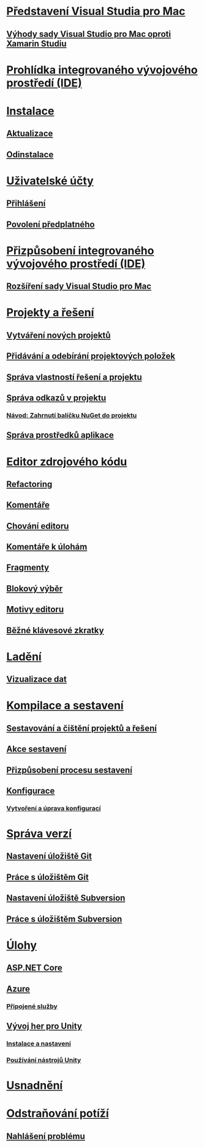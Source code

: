 # [Představení Visual Studia pro Mac](index.md)
## [Výhody sady Visual Studio pro Mac oproti Xamarin Studiu](benefits-vsmac-over-xs.md)
# [Prohlídka integrovaného vývojového prostředí (IDE)](ide-tour.md)

# [Instalace](installation.md)
## [Aktualizace](update.md)
## [Odinstalace](uninstall.md)

# [Uživatelské účty](user-accounts.md)
## [Přihlášení](signing-in.md)
## [Povolení předplatného](activation.md)

# [Přizpůsobení integrovaného vývojového prostředí (IDE)](customizing-the-ide.md)
## [Rozšíření sady Visual Studio pro Mac](extending-visual-studio-mac.md)


# [Projekty a řešení](projects-and-solutions.md)
## [Vytváření nových projektů](create-new-projects.md)
## [Přidávání a odebírání projektových položek](add-and-remove-project-items.md)
## [Správa vlastností řešení a projektu](managing-solutions-and-project-properties.md)
## [Správa odkazů v projektu](managing-references-in-a-project.md)
### [Návod: Zahrnutí balíčku NuGet do projektu](nuget-walkthrough.md)
## [Správa prostředků aplikace](managing-app-resources.md)

# [Editor zdrojového kódu](source-editor.md)
## [Refactoring](refactoring.md)
## [Komentáře](comments.md)
## [Chování editoru](editor-behavior.md)
## [Komentáře k úlohám](task-comments.md)
## [Fragmenty](snippets.md)
## [Blokový výběr](block-selection.md)
## [Motivy editoru](editor-themes.md)
## [Běžné klávesové zkratky](keyboard-shortcuts.md)

# [Ladění](debugging.md)
## [Vizualizace dat](data-visualizations.md)

# [Kompilace a sestavení](compiling-and-building.md)
## [Sestavování a čištění projektů a řešení](building-and-cleaning-projects-and-solutions.md)
## [Akce sestavení](build-actions.md)
## [Přizpůsobení procesu sestavení](customizing-build-system.md)
## [Konfigurace](configurations.md)
### [Vytvoření a úprava konfigurací](create-and-edit-configurations.md)

# [Správa verzí](version-control.md)
## [Nastavení úložiště Git](set-up-git-repository.md)
## [Práce s úložištěm Git](working-with-git.md)
## [Nastavení úložiště Subversion](set-up-subversion-repository.md)
## [Práce s úložištěm Subversion](working-with-subversion.md)

# [Úlohy](workloads.md)
## [ASP.NET Core](asp-net-core.md)
## [Azure](azure-workload.md)
### [Připojené služby](connected-services.md)
## [Vývoj her pro Unity](unity-tools.md)
### [Instalace a nastavení](setup-vsmac-tools-unity.md)
### [Používání nástrojů Unity](using-vsmac-tools-unity.md)

# [Usnadnění](accessibility.md)

# [Odstraňování potíží](troubleshooting.md)
## [Nahlášení problému](report-a-problem.md)
